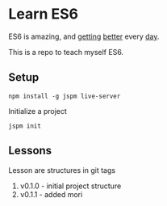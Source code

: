Learn ES6
=========

ES6 is amazing, and [getting](https://github.com/systemjs/systemjs) [better](https://github.com/ericdouglas/ES6-Learning) every [day](https://www.youtube.com/watch?v=iukBMY4apvI).

This is a repo to teach myself ES6.

## Setup

	npm install -g jspm live-server

Initialize a project

	jspm init

## Lessons

Lesson are structures in git tags

1. v0.1.0 - initial project structure
2. v0.1.1 - added mori
